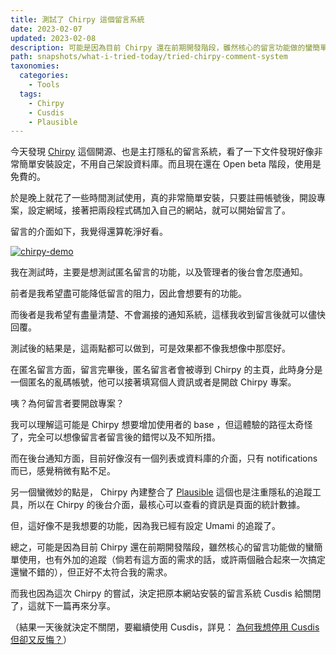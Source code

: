 ```yaml
---
title: 測試了 Chirpy 這個留言系統
date: 2023-02-07
updated: 2023-02-08
description: 可能是因為目前 Chirpy 還在前期開發階段，雖然核心的留言功能做的蠻簡單使用，也有外加的追蹤（倘若有這方面的需求的話，或許兩個融合起來一次搞定還蠻不錯的），但正好不太符合我的需求
path: snapshots/what-i-tried-today/tried-chirpy-comment-system
taxonomies:
  categories: 
    - Tools
  tags: 
    - Chirpy
    - Cusdis
    - Plausible
---
```



今天發現 [Chirpy](https://chirpy.dev/) 這個開源、也是主打隱私的留言系統，看了一下文件發現好像非常簡單安裝設定，不用自己架設資料庫。而且現在還在 Open beta 階段，使用是免費的。

於是晚上就花了一些時間測試使用，真的非常簡單安裝，只要註冊帳號後，開設專案，設定網域，接著把兩段程式碼加入自己的網站，就可以開始留言了。

留言的介面如下，我覺得還算乾淨好看。

<a href="https://pinchlime-screenshots.s3.ap-northeast-1.amazonaws.com/chirpy-demo_BaPVgb.webp" data-fancybox data-caption="chirpy-demo">
  <img src="https://pinchlime-screenshots.s3.ap-northeast-1.amazonaws.com/chirpy-demo_BaPVgb.webp" loading="lazy" alt="chirpy-demo" align="center" />
</a>

我在測試時，主要是想測試匿名留言的功能，以及管理者的後台會怎麼通知。

前者是我希望盡可能降低留言的阻力，因此會想要有的功能。

而後者是我希望有盡量清楚、不會漏接的通知系統，這樣我收到留言後就可以儘快回覆。

測試後的結果是，這兩點都可以做到，可是效果都不像我想像中那麼好。

在匿名留言方面，留言完畢後，匿名留言者會被導到 Chirpy 的主頁，此時身分是一個匿名的亂碼帳號，他可以接著填寫個人資訊或者是開啟 Chirpy 專案。

咦？為何留言者要開啟專案？

我可以理解這可能是 Chirpy 想要增加使用者的 base ，但這體驗的路徑太奇怪了，完全可以想像留言者留言後的錯愕以及不知所措。

而在後台通知方面，目前好像沒有一個列表或資料庫的介面，只有 notifications 而已，感覺稍微有點不足。

另一個蠻微妙的點是， Chirpy 內建整合了 [Plausible](https://plausible.io/) 這個也是注重隱私的追蹤工具，所以在 Chirpy 的後台介面，最核心可以查看的資訊是頁面的統計數據。

但，這好像不是我想要的功能，因為我已經有設定 Umami 的追蹤了。

總之，可能是因為目前 Chirpy 還在前期開發階段，雖然核心的留言功能做的蠻簡單使用，也有外加的追蹤（倘若有這方面的需求的話，或許兩個融合起來一次搞定還蠻不錯的），但正好不太符合我的需求。

而我也因為這次 Chirpy 的嘗試，決定把原本網站安裝的留言系統 Cusdis 給關閉了，這就下一篇再來分享。

（結果一天後就決定不關閉，要繼續使用 Cusdis，詳見： [為何我想停用 Cusdis 但卻又反悔？](@/blog/why-why-did-i-want-to-stop-using-cusdis.md)）